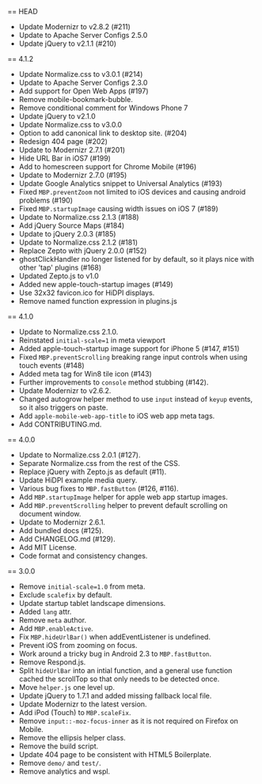 == HEAD

* Update Modernizr to v2.8.2 (#211)
* Update to Apache Server Configs 2.5.0
* Update jQuery to v2.1.1 (#210)

== 4.1.2

* Update Normalize.css to v3.0.1 (#214)
* Update to Apache Server Configs 2.3.0
* Add support for Open Web Apps (#197)
* Remove mobile-bookmark-bubble.
* Remove conditional comment for Windows Phone 7
* Update jQuery to v2.1.0
* Update Normalize.css to v3.0.0
* Option to add canonical link to desktop site. (#204)
* Redesign 404 page (#202)
* Update to Modernizr 2.7.1 (#201)
* Hide URL Bar in iOS7 (#199)
* Add to homescreen support for Chrome Mobile (#196)
* Update to Modernizr 2.7.0 (#195)
* Update Google Analytics snippet to Universal Analytics (#193)
* Fixed `MBP.preventZoom` not limited to iOS devices and causing android problems (#190)
* Fixed `MBP.startupImage` causing width issues on iOS 7 (#189)
* Update to Normalize.css 2.1.3 (#188)
* Add jQuery Source Maps (#184)
* Update to jQuery 2.0.3 (#185)
* Update to Normalize.css 2.1.2 (#181)
* Replace Zepto with jQuery 2.0.0 (#152)
* ghostClickHandler no longer listened for by default, so it plays nice with other 'tap' plugins (#168)
* Updated Zepto.js to v1.0
* Added new apple-touch-startup images (#149)
* Use 32x32 favicon.ico for HiDPI displays.
* Remove named function expression in plugins.js

== 4.1.0

* Update to Normalize.css 2.1.0.
* Reinstated `initial-scale=1` in meta viewport
* Added apple-touch-startup image support for iPhone 5 (#147, #151)
* Fixed `MBP.preventScrolling` breaking range input controls when using touch events (#148)
* Added meta tag for Win8 tile icon (#143)
* Further improvements to `console` method stubbing (#142).
* Update Modernizr to v2.6.2.
* Changed autogrow helper method to use `input` instead of `keyup` events, so it also triggers on paste.
* Add `apple-mobile-web-app-title` to iOS web app meta tags.
* Add CONTRIBUTING.md.

== 4.0.0

* Update to Normalize.css 2.0.1 (#127).
* Separate Normalize.css from the rest of the CSS.
* Replace jQuery with Zepto.js as default (#11).
* Update HiDPI example media query.
* Various bug fixes to `MBP.fastButton` (#126, #116).
* Add `MBP.startupImage` helper for apple web app startup images.
* Add `MBP.preventScrolling` helper to prevent default scrolling on document window.
* Update to Modernizr 2.6.1.
* Add bundled docs (#125).
* Add CHANGELOG.md (#129).
* Add MIT License.
* Code format and consistency changes.

== 3.0.0

* Remove `initial-scale=1.0` from meta.
* Exclude `scalefix` by default.
* Update startup tablet landscape dimensions.
* Added `lang` attr.
* Remove `meta` author.
* Add `MBP.enableActive`.
* Fix `MBP.hideUrlBar()` when addEventListener is undefined.
* Prevent iOS from zooming on focus.
* Work around a tricky bug in Android 2.3 to `MBP.fastButton`.
* Remove Respond.js.
* Split `hideUrlBar` into an intial function, and a general use function cached the scrollTop so that only needs to be detected once.
* Move `helper.js` one level up.
* Update jQuery to 1.7.1 and added missing fallback local file.
* Update Modernizr to the latest version.
* Add iPod (Touch) to `MBP.scaleFix`.
* Remove `input::-moz-focus-inner` as it is not required on Firefox on Mobile.
* Remove the ellipsis helper class.
* Remove the build script.
* Update 404 page to be consistent with HTML5 Boilerplate.
* Remove `demo/` and `test/`.
* Remove analytics and wspl.
